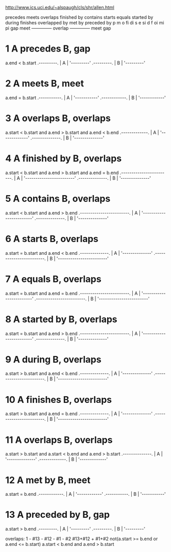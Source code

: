 http://www.ics.uci.edu/~alspaugh/cls/shr/allen.html


precedes	meets	overlaps	finished by	contains	starts	equals	started by	during	finishes	overlapped by	met by	preceded by
p	m	o	fi	di	s	e	si	d	f	oi	mi	pi
gap	meet	————– overlap ————–	meet	gap



# 1 A precedes B, gap
a.end < b.start
.---------.
|    A    |
'---------'
               .---------.
               |    B    |
               '---------'


# 2 A meets B, meet
a.end = b.start
.-----------.
|     A     |
'-----------'
            .------------.
            |     B      |
            '------------'



# 3 A overlaps B, overlaps
a.start < b.start and
a.end   > b.start and
a.end   < b.end
.-------------.
|      A      |
'-------------'
          .--------------.
          |      B       |
          '--------------'



# 4 A finished by B, overlaps
a.start < b.start and
a.end   > b.start and
a.end   = b.end
.------------------------.
|           A            |
'------------------------'
          .--------------.
          |      B       |
          '--------------'



# 5 A contains B, overlaps
a.start < b.start and
a.end   > b.end
.------------------------.
|           A            |
'------------------------'
     .--------------.
     |      B       |
     '--------------'



# 6 A starts B, overlaps
a.start = b.start and
a.end   < b.end
.--------------.
|      A       |
'--------------'
.------------------------.
|           B            |
'------------------------'



# 7 A equals B, overlaps
a.start = b.start and
a.end   = b.end
.------------------------.
|           A            |
'------------------------'
.------------------------.
|           B            |
'------------------------'



# 8 A started by B, overlaps
a.start = b.start and
a.end   > b.end
.------------------------.
|           A            |
'------------------------'
.--------------.
|      B       |
'--------------'



# 9 A during B, overlaps
a.start > b.start and
a.end   < b.end
     .--------------.
     |      A       |
     '--------------'
.------------------------.
|           B            |
'------------------------'




# 10 A finishes B, overlaps
a.start > b.start and
a.end   = b.end
          .--------------.
          |      A       |
          '--------------'
.------------------------.
|           B            |
'------------------------'



# 11 A overlaps B, overlaps
a.start > b.start and
a.start < b.end   and
a.end   > b.start
          .--------------.
          |      A       |
          '--------------'
.-------------.
|      B      |
'-------------'



# 12 A met by B, meet
a.start = b.end
            .------------.
            |     A      |
            '------------'
.-----------.
|     B     |
'-----------'



# 13 A preceded by B, gap
a.start > b.end
               .---------.
               |    A    |
               '---------'
.---------.
|    B    |
'---------'


overlaps:
1 - #13 - #12 - #1 - #2
          #13+#12    +      #1+#2
not(a.start >= b.end or a.end <= b.start)
    a.start < b.end and a.end > b.start

